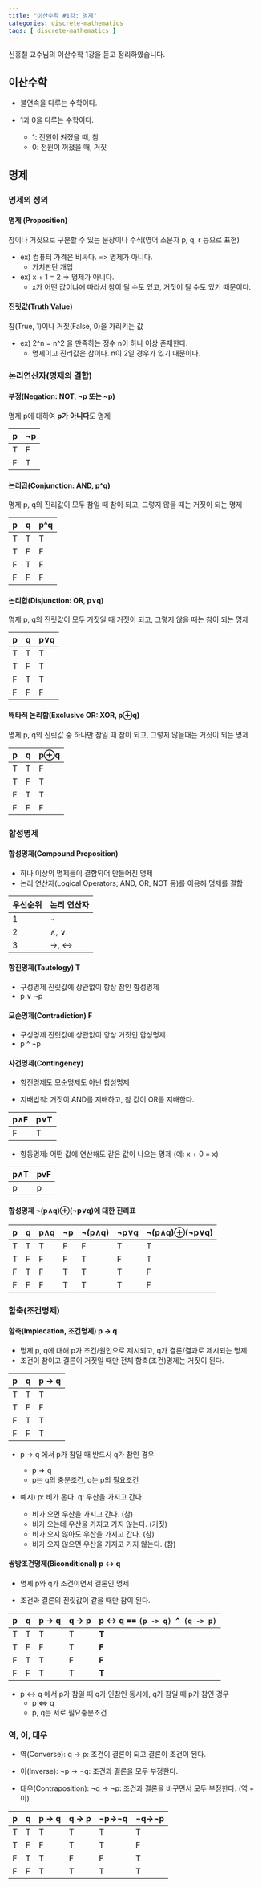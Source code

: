```yaml
---
title: "이산수학 #1강: 명제"
categories: discrete-mathematics
tags: [ discrete-mathematics ]
---
```


신흥철 교수님의 이산수학 1강을 듣고 정리하였습니다.



## 이산수학

- 불연속을 다루는 수학이다.

- 1과 0을 다루는 수학이다.
  - 1: 전원이 켜졌을 때, 참
  - 0: 전원이 꺼졌을 때, 거짓


## 명제

### 명제의 정의

#### 명제 (Proposition)

참이나 거짓으로 구분할 수 있는 문장이나 수식(영어 소문자 p, q, r 등으로 표현)

- ex) 컴퓨터 가격은 비싸다. => 명제가 아니다.
  - 가치판단 개입
- ex) x + 1 = 2 => 명제가 아니다.
  - x가 어떤 값이냐에 따라서 참이 될 수도 있고, 거짓이 될 수도 있기 때문이다.

#### 진릿값(Truth Value)

참(True, 1)이나 거짓(False, 0)을 가리키는 값

- ex) 2^n = n^2 을 만족하는 정수 n이 하나 이상 존재한다. 
  - 명제이고 진리값은 참이다. n이 2일 경우가 있기 때문이다. 

### 논리연산자(명제의 결합)

#### 부정(Negation: NOT, ¬p 또는 ~p)

명제 p에 대하여 **p가 아니다**도 명제

| p    | ¬p   |
| ---- | ---- |
| T    | F    |
| F    | T    |

#### 논리곱(Conjunction: AND, p^q)

명제 p, q의 진리값이 모두 참일 때 참이 되고, 그렇지 않을 때는 거짓이 되는 명제

| p    | q    | p^q  |
| ---- | ---- | ---- |
| T    | T    | T    |
| T    | F    | F    |
| F    | T    | F    |
| F    | F    | F    |

#### 논리합(Disjunction: OR, p∨q)

명제 p, q의 진릿값이 모두 거짓일 때 거짓이 되고, 그렇지 않을 때는 참이 되는 명제

| p    | q    | p∨q  |
| ---- | ---- | ---- |
| T    | T    | T    |
| T    | F    | T    |
| F    | T    | T    |
| F    | F    | F    |

#### 배타적 논리합(Exclusive OR: XOR, p⊕q)

명제 p, q의 진릿값 중 하나만 참일 때 참이 되고, 그렇지 않을때는 거짓이 되는 명제

| p    | q    | p⊕q  |
| ---- | ---- | ---- |
| T    | T    | F    |
| T    | F    | T    |
| F    | T    | T    |
| F    | F    | F    |



### 합성명제

#### 합성명제(Compound Proposition)

- 하나 이상의 명제들이 결합되어 만들어진 명제
- 논리 연산자(Logical Operators; AND, OR, NOT 등)를 이용해 명제를 결합

| 우선순위 | 논리 연산자 |
| -------- | ----------- |
| 1        | ¬           |
| 2        | ∧, ∨        |
| 3        | →, ↔        |



#### 항진명제(Tautology) T

- 구성명제 진릿값에 상관없이 항상 참인 합성명제
- p ∨ ¬p



#### 모순명제(Contradiction) F

- 구성명제 진릿값에 상관없이 항상 거짓인 합성명제
- p ^ ¬p



#### 사건명제(Contingency)

- 항진명제도 모순명제도 아닌 합성명제

- 지배법칙: 거짓이 AND를 지배하고, 참 값이 OR를 지배한다.

| p∧F  | p∨T  |
| ---- | ---- |
| F    | T    |

- 항등명제: 어떤 값에 연산해도 같은 값이 나오는 명제 (예: x + 0 = x)

| p∧T  | pvF  |
| ---- | ---- |
| p    | p    |

#### 합성명제 ¬(p∧q)⊕(¬p∨q)에 대한 진리표

| p    | q    | p∧q  | ¬p   | ¬(p∧q) | ¬p∨q | ¬(p∧q)⊕(¬p∨q) |
| ---- | ---- | ---- | ---- | ------ | ---- | ------------- |
| T    | T    | T    | F    | F      | T    | T             |
| T    | F    | F    | F    | T      | F    | T             |
| F    | T    | F    | T    | T      | T    | F             |
| F    | F    | F    | T    | T      | T    | F             |



### 함축(조건명제)

#### 함축(Implecation, 조건명제) p → q

- 명제 p, q에 대해 p가 조건/원인으로 제시되고, q가 결론/결과로 제시되는 명제 
- 조건이 참이고 결론이 거짓일 때만 전체 함축(조건)명제는 거짓이 된다.

| p    | q    | p → q |
| ---- | ---- | ----- |
| T    | T    | T     |
| T    | F    | F     |
| F    | T    | T     |
| F    | F    | T     |

- p → q 에서 p가 참일 때 반드시 q가 참인 경우
  - p ⇒ q
  - p는 q의 충분조건, q는 p의 필요조건

- 예시) p: 비가 온다. q: 우산을 가지고 간다.
  - 비가 오면 우산을 가지고 간다. (참)
  - 비가 오는데 우산을 가지고 가지 않는다. (거짓)
  - 비가 오지 않아도 우산을 가지고 간다. (참)
  - 비가 오지 않으면 우산을 가지고 가지 않는다. (참)

#### 쌍방조건명제(Biconditional) p ↔ q

- 명제 p와 q가 조건이면서 결론인 명제

- 조건과 결론의 진릿값이 같을 때만 참이 된다. 

| p    | q    | p → q | q → p | p ↔ q == `(p -> q) ^ (q -> p)` |
| ---- | ---- | ----- | ----- | ------------------------------ |
| T    | T    | T     | T     | **T**                          |
| T    | F    | F     | T     | **F**                          |
| F    | T    | T     | F     | **F**                          |
| F    | F    | T     | T     | **T**                          |

- p ↔ q 에서 p가 참일 때 q가 인참인 동시에, q가 참일 때 p가 참인 경우
  - p ⇔ q
  - p, q는 서로 필요충분조건

### 역, 이, 대우

- 역(Converse): q → p: 조건이 결론이 되고 결론이 조건이 된다.

- 이(Inverse): ¬p → ¬q: 조건과 결론을 모두 부정한다.

- 대우(Contraposition): ¬q → ¬p: 조건과 결론을 바꾸면서 모두 부정한다. (역 + 이)

| p    | q    | p → q | q → p | ¬p→¬q | ¬q→¬p |
| ---- | ---- | ----- | ----- | ----- | ----- |
| T    | T    | T     | T     | T     | T     |
| T    | F    | F     | T     | T     | F     |
| F    | T    | T     | F     | F     | T     |
| F    | F    | T     | T     | T     | T     |
